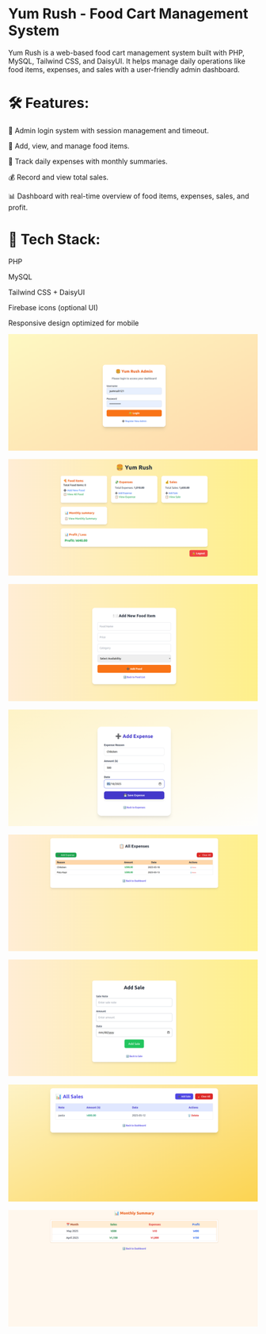 # Yum Rush - Food Cart Management System
Yum Rush is a web-based food cart management system built with PHP, MySQL, Tailwind CSS, and DaisyUI. It helps manage daily operations like food items, expenses, and sales with a user-friendly admin dashboard.

# 🛠 Features:

🔐 Admin login system with session management and timeout.

🍕 Add, view, and manage food items.

💸 Track daily expenses with monthly summaries.

💰 Record and view total sales.

📊 Dashboard with real-time overview of food items, expenses, sales, and profit.


# 🧾 Tech Stack:

PHP

MySQL

Tailwind CSS + DaisyUI

Firebase icons (optional UI)

Responsive design optimized for mobile


![image alt](https://github.com/RidwanSupon/YumRush/blob/main/ss/Screenshot%20from%202025-05-18%2014-08-32.png?raw=true)

![image alt](https://github.com/RidwanSupon/YumRush/blob/main/ss/Screenshot%20from%202025-05-18%2015-39-27.png?raw=true)

![image alt](https://github.com/RidwanSupon/YumRush/blob/main/ss/Screenshot%20from%202025-05-18%2014-08-50.png?raw=true)

![image alt](https://github.com/RidwanSupon/YumRush/blob/main/ss/Screenshot%20from%202025-05-18%2014-09-21.png?raw=true)

![image alt](https://github.com/RidwanSupon/YumRush/blob/main/ss/Screenshot%20from%202025-05-18%2014-09-29.png?raw=true)

![image alt](https://github.com/RidwanSupon/YumRush/blob/main/ss/Screenshot%20from%202025-05-18%2014-09-35.png?raw=true)

![image alt](https://github.com/RidwanSupon/YumRush/blob/main/ss/Screenshot%20from%202025-05-18%2014-09-38.png?raw=true)

![image alt](https://github.com/RidwanSupon/YumRush/blob/main/ss/Screenshot%20from%202025-05-18%2015-39-16.png?raw=true)

